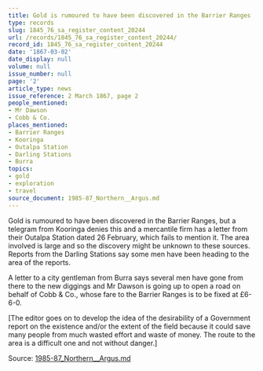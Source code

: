 ```yaml
---
title: Gold is rumoured to have been discovered in the Barrier Ranges
type: records
slug: 1845_76_sa_register_content_20244
url: /records/1845_76_sa_register_content_20244/
record_id: 1845_76_sa_register_content_20244
date: '1867-03-02'
date_display: null
volume: null
issue_number: null
page: '2'
article_type: news
issue_reference: 2 March 1867, page 2
people_mentioned:
- Mr Dawson
- Cobb & Co.
places_mentioned:
- Barrier Ranges
- Kooringa
- Outalpa Station
- Darling Stations
- Burra
topics:
- gold
- exploration
- travel
source_document: 1985-87_Northern__Argus.md
---
```


Gold is rumoured to have been discovered in the Barrier Ranges, but a telegram from Kooringa denies this and a mercantile firm has a letter from their Outalpa Station dated 26 February, which fails to mention it.  The area involved is large and so the discovery might be unknown to these sources.  Reports from the Darling Stations say some men have been heading to the area of the reports.

A letter to a city gentleman from Burra says several men have gone from there to the new diggings and Mr Dawson is going up to open a road on behalf of Cobb & Co., whose fare to the Barrier Ranges is to be fixed at £6-6-0.

[The editor goes on to develop the idea of the desirability of a Government report on the existence and/or the extent of the field because it could save many people from much wasted effort and waste of money.  The route to the area is a difficult one and not without danger.]

Source: [1985-87_Northern__Argus.md](/downloads/markdown/1985-87_Northern__Argus.md)
